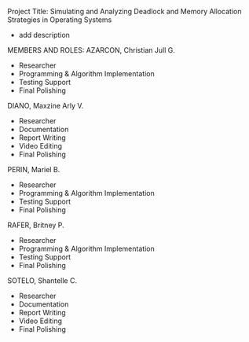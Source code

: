 Project Title: 
Simulating and Analyzing Deadlock and Memory Allocation Strategies in Operating Systems
- add description



MEMBERS AND ROLES:
AZARCON, Christian Jull G.
- Researcher
- Programming & Algorithm Implementation 
- Testing Support
- Final Polishing
  
DIANO, Maxzine Arly V.
- Researcher
- Documentation
- Report Writing
- Video Editing 
- Final Polishing
  
PERIN, Mariel B.
- Researcher
- Programming & Algorithm Implementation 
- Testing Support
- Final Polishing
  
RAFER, Britney P.
- Researcher
- Programming & Algorithm Implementation 
- Testing Support
- Final Polishing
  
SOTELO, Shantelle C.
- Researcher
- Documentation
- Report Writing
- Video Editing 
- Final Polishing




